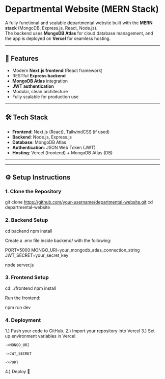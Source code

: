 # Departmental Website (MERN Stack)

A fully functional and scalable departmental website built with the **MERN stack** (MongoDB, Express.js, React, Node.js).  
The backend uses **MongoDB Atlas** for cloud database management, and the app is deployed on **Vercel** for seamless hosting.

---

## 🚀 Features
- Modern **Next.js frontend** (React framework)
- RESTful **Express backend**
- **MongoDB Atlas** integration
- **JWT authentication**
- Modular, clean architecture
- Fully scalable for production use

---

## 🛠️ Tech Stack
- **Frontend**: Next.js (React), TailwindCSS (if used)
- **Backend**: Node.js, Express.js
- **Database**: MongoDB Atlas
- **Authentication**: JSON Web Token (JWT)
- **Hosting**: Vercel (frontend) + MongoDB Atlas (DB)

---


---

## ⚙️ Setup Instructions

### 1. Clone the Repository
git clone https://github.com/your-username/departmental-website.git
cd departmental-website

### 2. Backend Setup
cd backend
npm install

Create a .env file inside backend/ with the following:

PORT=5000
MONGO_URI=your_mongodb_atlas_connection_string
JWT_SECRET=your_secret_key


node server.js


### 3. Frontend Setup
cd ../frontend
npm install


Run the frontend:

npm run dev

### 4. Deployment
1.) Push your code to GitHub.
2.) Import your repository into Vercel
3.) Set up environment variables in Vercel:

    ->MONGO_URI

    ->JWT_SECRET

    ->PORT

4.) Deploy 🚀
